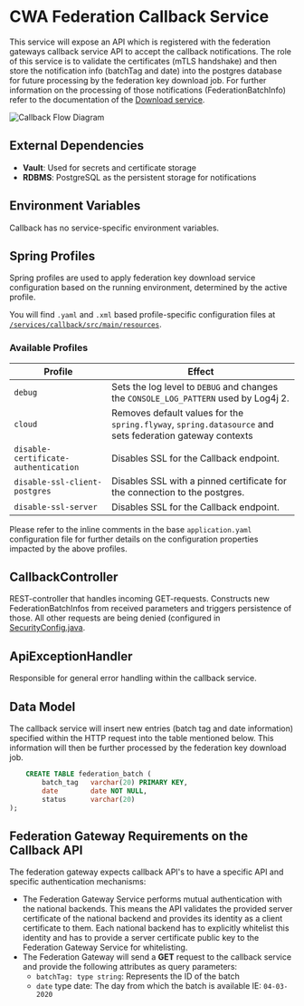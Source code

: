 # CWA Federation Callback Service

This service will expose an API which is registered with the federation gateways callback service API to accept the callback notifications.
The role of this service is to validate the certificates (mTLS handshake) and then store the notification info (batchTag and date) into the postgres database for future processing by the federation key download job.
For further information on the processing of those notifications (FederationBatchInfo) refer to the documentation of the [Download service](FEDERATION-DOWNLOAD.md).

![Callback Flow Diagram](./images/callback-flow.png)

## External Dependencies

- **Vault**: Used for secrets and certificate storage
- **RDBMS**: PostgreSQL as the persistent storage for notifications

## Environment Variables

Callback has no service-specific environment variables.

## Spring Profiles

Spring profiles are used to apply federation key download service configuration based on the running environment, determined by the active profile.

You will find `.yaml` and `.xml` based profile-specific configuration files at [`/services/callback/src/main/resources`](/services/callback/src/main/resources).

### Available Profiles

Profile                                           | Effect
--------------------------------------------------|-------------
`debug`                                           | Sets the log level to `DEBUG` and changes the `CONSOLE_LOG_PATTERN` used by Log4j 2.
`cloud`                                           | Removes default values for the `spring.flyway`, `spring.datasource` and sets federation gateway contexts
`disable-certificate-authentication`              | Disables SSL for the Callback endpoint.
`disable-ssl-client-postgres`                     | Disables SSL with a pinned certificate for the connection to the postgres.
`disable-ssl-server`                              | Disables SSL for the Callback endpoint.


Please refer to the inline comments in the base `application.yaml` configuration file for further details on the configuration properties impacted by the above profiles.

## CallbackController

REST-controller that handles incoming GET-requests. Constructs new FederationBatchInfos from received parameters and triggers persistence of those.
All other requests are being denied (configured in [SecurityConfig.java](SecurityConfig.java).

## ApiExceptionHandler

Responsible for general error handling within the callback service.

## Data Model

The callback service will insert new entries (batch tag and date information) specified within the HTTP request into the table mentioned below. This information will then be further processed by the federation key download job.

```sql
    CREATE TABLE federation_batch (
        batch_tag   varchar(20) PRIMARY KEY,
        date        date NOT NULL,
        status      varchar(20)
);
```

## Federation Gateway Requirements on the Callback API

The federation gateway expects callback API's to have a specific API and specific authentication mechanisms:

- The Federation Gateway Service performs mutual authentication with the national backends. This means the API validates the provided server certificate of the national backend and provides its identity as a client certificate to them. Each national backend has to explicitly whitelist this identity and has to provide a server certificate public key to the Federation Gateway Service for whitelisting.
- The Federation Gateway will send a **GET** request to the callback service and provide the following attributes as query parameters:
  - `batchTag: type string`: Represents the ID of the batch
  - `date` type date: The day from which the batch is available IE: `04-03-2020`
